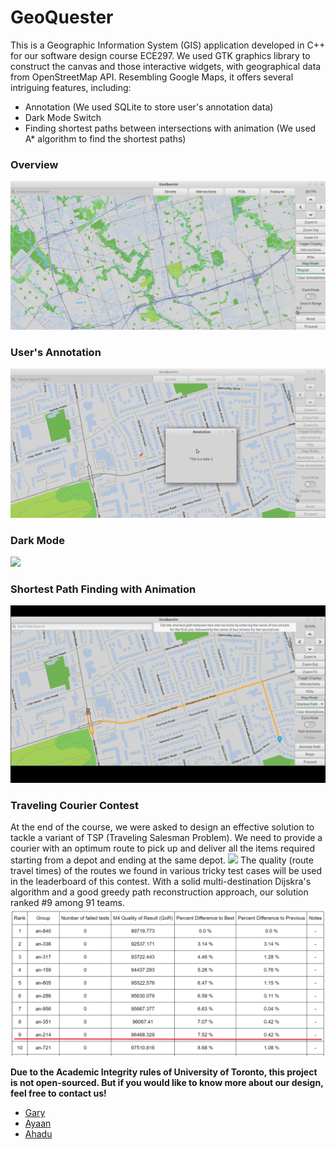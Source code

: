 # GeoQuester
This is a Geographic Information System (GIS) application developed in C++ for our software design course ECE297. We used GTK graphics library to construct the canvas and those interactive widgets, with geographical data from OpenStreetMap API. Resembling Google Maps, it offers several intriguing features, including:
  * Annotation (We used SQLite to store user's annotation data)
  * Dark Mode Switch
  * Finding shortest paths between intersections with animation (We used A* algorithm to find the shortest paths)

### Overview
<img src="https://github.com/GaryZhous/GeoCacher/blob/main/Overview.png">

### User's Annotation
<img src="https://github.com/GaryZhous/GeoCacher/blob/main/UserData.png">

### Dark Mode
<img src="https://github.com/GaryZhous/GeoQuester/blob/main/Dark_Mode.png">

### Shortest Path Finding with Animation
![](https://github.com/GaryZhous/GeoCacher/blob/main/PathAnimated.gif)

### Traveling Courier Contest
At the end of the course, we were asked to design an effective solution to tackle a variant of TSP (Traveling Salesman Problem). We need to provide a courier with an optimum route to pick up and deliver all the items required starting from a depot and ending at the same depot. 
![](https://github.com/GaryZhous/GeoQuester/blob/main/Traveling_Courier_example.png)
The quality (route travel times) of the routes we found in various tricky test cases will be used in the leaderboard of this contest.
With a solid multi-destination Dijskra's algorithm and a good greedy path reconstruction approach, our solution ranked #9 among 91 teams.
<img src="https://github.com/GaryZhous/GeoCacher/blob/main/TSP_Ranking.png">

**Due to the Academic Integrity rules of University of Toronto, this project is not open-sourced. But if you would like to know more about our design, feel free to contact us!**
  * [Gary](https://github.com/GaryZhous)
  * [Ayaan](https://github.com/N00dleMaster)
  * [Ahadu](https://github.com/AhaduH)

